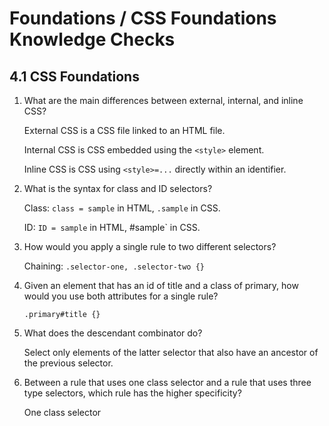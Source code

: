 # Foundations / CSS Foundations Knowledge Checks

## 4.1 CSS Foundations

1. What are the main differences between external, internal, and inline CSS?

    External CSS is a CSS file linked to an HTML file.

    Internal CSS is CSS embedded using the `<style>` element.

    Inline CSS is CSS using `<style>=...` directly within an identifier.

2. What is the syntax for class and ID selectors?

    Class: `class = sample` in HTML, `.sample` in CSS.

    ID: `ID = sample` in HTML, #sample` in CSS.

3. How would you apply a single rule to two different selectors?

    Chaining: `.selector-one, .selector-two {}`

4. Given an element that has an id of title and a class of primary, how would you use both attributes for a single rule?

    `.primary#title {}`

5. What does the descendant combinator do?

    Select only elements of the latter selector that also have an ancestor of the previous selector.

6. Between a rule that uses one class selector and a rule that uses three type selectors, which rule has the higher specificity?

    One class selector